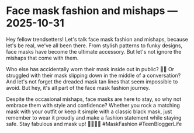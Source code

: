 # Face mask fashion and mishaps — 2025-10-31

Hey fellow trendsetters! Let's talk face mask fashion and mishaps, because let's be real, we've all been there. From stylish patterns to funky designs, face masks have become the ultimate accessory. But let's not ignore the mishaps that come with them. 

Who else has accidentally worn their mask inside out in public? 🤦‍♀️ Or struggled with their mask slipping down in the middle of a conversation? And let's not forget the dreaded mask tan lines that seem impossible to avoid. But hey, it's all part of the face mask fashion journey.

Despite the occasional mishaps, face masks are here to stay, so why not embrace them with style and confidence? Whether you rock a matching mask with your outfit or keep it simple with a classic black mask, just remember to wear it proudly and make a fashion statement while staying safe. Stay fabulous and mask up! 💁‍♂️💋🌟 #MaskFashion #TeenBloggerLife